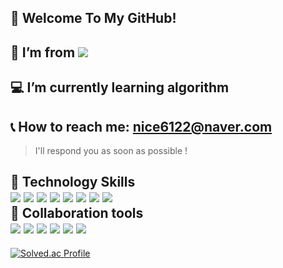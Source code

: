  :raised_hands: Welcome To My GitHub!
 -

:briefcase: I’m from <img src="https://img.shields.io/badge/SSAFY-61DAFB?style=square-flat&logo=SSAFY&logoColor=white"/> 
-

:computer: I’m currently learning algorithm
-

:telephone_receiver: How to reach me: nice6122@naver.com  
-
> I'll respond you as soon as possible !


:trident: Technology Skills <br>
<img src="https://img.shields.io/badge/Python-3776AB?style=square-flat&logo=python&logoColor=ffdd54"/>
<img src="https://img.shields.io/badge/JavaScript-F7DF1E?style=square-flat&logo=JavaScript&logoColor=white"/>
<img src="https://img.shields.io/badge/React-61DAFB?style=square-flat&logo=React&logoColor=white"/>
<img src="https://img.shields.io/badge/Vue.js-4FC08D?style=square-flat&logo=Vue.js&logoColor=white"/>
<img src="https://img.shields.io/badge/three.js-000000?style=square-flat&logo=three.js&logoColor=white"/>
<img src="https://img.shields.io/badge/Django-092E20?style=square-flat&logo=Django&logoColor=white"/>
<img src="https://img.shields.io/badge/HTML5-E34F26?style=square-flat&logo=HTML5&logoColor=white"/>
<img src="https://img.shields.io/badge/CSS3-1572B6?style=square-flat&logo=CSS3&logoColor=white"/>
<br>
:runner: Collaboration tools <br>
<img src="https://img.shields.io/badge/Git-F05032?style=square-flat&logo=Git&logoColor=white"/>
<img src="https://img.shields.io/badge/Jira-0052CC?style=square-flat&logo=Jira&logoColor=white"/>
<img src="https://img.shields.io/badge/Mattermost-0058CC?style=square-flat&logo=Mattermost&logoColor=white"/>
<img src="https://img.shields.io/badge/Notion-000000?style=square-flat&logo=Notion&logoColor=white"/>
<img src="https://img.shields.io/badge/GitHub-181717?style=square-flat&logo=GitHub&logoColor=white"/> 
<img src="https://img.shields.io/badge/Gitlab-FC6D26?style=square-flat&logo=Gitlab&logoColor=white"/> 
-

[![Solved.ac Profile](http://mazassumnida.wtf/api/v2/generate_badge?boj=nice6122)](https://solved.ac/nice6122/)




